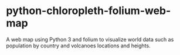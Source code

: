 # python-chloropleth-folium-web-map
A web map using Python 3 and folium to visualize world data such as population by country and volcanoes locations and heights.
